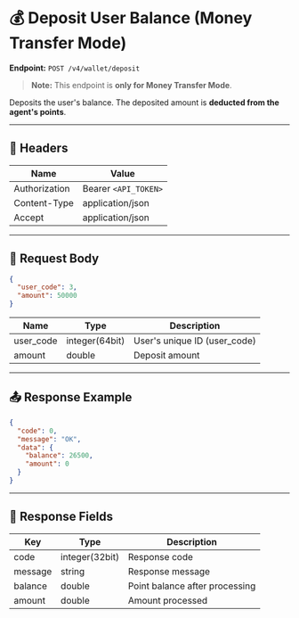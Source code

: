 # 💰 Deposit User Balance (Money Transfer Mode)

**Endpoint:** `POST /v4/wallet/deposit`  

> **Note:** This endpoint is **only for Money Transfer Mode**.  

Deposits the user's balance. The deposited amount is **deducted from the agent's points**.

---

## 🔑 Headers

| Name          | Value                  |
|---------------|-----------------------|
| Authorization | Bearer `<API_TOKEN>`  |
| Content-Type  | application/json      |
| Accept        | application/json      |

---

## 📝 Request Body

```json
{
  "user_code": 3,
  "amount": 50000
}
````

| Name      | Type           | Description                  |
| --------- | -------------- | ---------------------------- |
| user_code | integer(64bit) | User's unique ID (user_code) |
| amount    | double         | Deposit amount               |

---

## 📤 Response Example

```json
{
  "code": 0,
  "message": "OK",
  "data": {
    "balance": 26500,
    "amount": 0
  }
}
```

---

## 📌 Response Fields

| Key     | Type           | Description                    |
| ------- | -------------- | ------------------------------ |
| code    | integer(32bit) | Response code                  |
| message | string         | Response message               |
| balance | double         | Point balance after processing |
| amount  | double         | Amount processed               |
